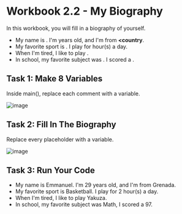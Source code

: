 # Workbook 2.2 - My Biography
In this workbook, you will fill in a biography of yourself.
- My name is <b><name></b>. I'm <b><age></b> years old, and I'm from <b><country</b>.
- My favorite sport is <b><sport></b>. I play for <b><hours></b> hour(s) a day.
- When I'm tired, I like to play <b><game></b>.
- In school, my favorite subject was <b><subject></b>. I scored a <b><grade></b>.
  
## Task 1: Make 8 Variables
Inside main(), replace each comment with a variable.

![image](https://user-images.githubusercontent.com/93065901/194681214-d319b406-e312-4eb0-a4b6-bcaea383e3fb.png)

## Task 2: Fill In The Biography
Replace every placeholder with a variable.
  
![image](https://user-images.githubusercontent.com/93065901/194681226-211c5566-13b5-4071-ac5e-a450e05c3e26.png)

## Task 3: Run Your Code
- My name is Emmanuel. I'm 29 years old, and I'm from Grenada.
- My favorite sport is Basketball. I play for 2 hour(s) a day.
- When I'm tired, I like to play Yakuza.
- In school, my favorite subject was Math, I scored a 97.

